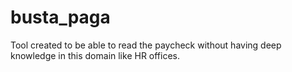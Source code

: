 # busta_paga
Tool created to be able to read the paycheck without having deep knowledge in this domain like HR offices.
